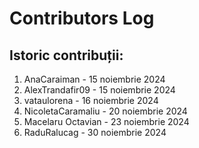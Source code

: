 # Contributors Log

## Istoric contribuții:

1. AnaCaraiman - 15 noiembrie 2024
2. AlexTrandafir09 - 15 noiembrie 2024
3. vataulorena - 16 noiembrie 2024
4. NicoletaCaramaliu - 20 noiembrie 2024
5. Macelaru Octavian - 23 noiembrie 2024
6. RaduRalucag - 30 noiembrie 2024


